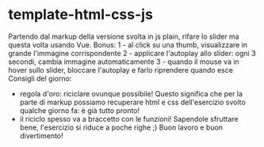 # template-html-css-js
Partendo dal markup della versione svolta in js plain, rifare lo slider ma questa volta usando Vue.
Bonus:
1 - al click su una thumb, visualizzare in grande l'immagine corrispondente
2 - applicare l'autoplay allo slider: ogni 3 secondi, cambia immagine automaticamente
3 - quando il mouse va in hover sullo slider, bloccare l'autoplay e farlo riprendere quando esce
Consigli del giorno:
- regola d'oro: riciclare ovunque possibile! Questo significa che per la parte di markup possiamo recuperare html e css dell'esercizio svolto qualche giorno fa: è già tutto pronto!
- il riciclo spesso va a braccetto con le funzioni! Sapendole sfruttare bene, l'esercizio si riduce a poche righe ;)
Buon lavoro e buon divertimento!